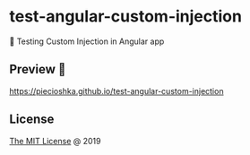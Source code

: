 # test-angular-custom-injection

:ledger: Testing Custom Injection in Angular app

## Preview 🎉

<https://piecioshka.github.io/test-angular-custom-injection>

## License

[The MIT License](http://piecioshka.mit-license.org) @ 2019
